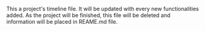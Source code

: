 This a project's timeline file. It will be updated with every new functionalities added. As the project will be finished, this file will be deleted and information will be placed in REAME.md file.
